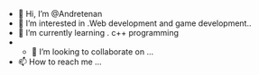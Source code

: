 - 👋 Hi, I’m @Andretenan
- 👀 I’m interested in .Web development and game development..
- 🌱 I’m currently learning . c++ programming  
- - 💞️ I’m looking to collaborate on ...
- 📫 How to reach me ...

<!---
Andretenan/Andretenan is a ✨ special ✨ repository because its `README.md` (this file) appears on your GitHub profile.
You can click the Preview link to take a look at your changes.
--->
